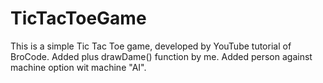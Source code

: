 # TicTacToeGame

This is a simple Tic Tac Toe game, developed by YouTube tutorial of BroCode. Added plus drawDame() function by me.
Added person against machine option wit machine "AI".
